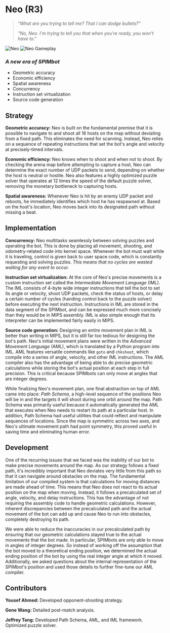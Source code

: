 # Neo (R3)

> *"What are you trying to tell me? That I can dodge bullets?"*
>
> *"No, Neo. I'm trying to tell you that when you're ready, you won't have to."*

![Neo](https://github.com/yousefa00/SPIMBOT/blob/master/plan/logo.png?raw=true)
![Neo Gameplay](https://github.com/yousefa00/SPIMBOT/blob/master/plan/neo_gameplay.gif?raw=true)

### *A new era of SPIMbot*

- Geometric accuracy
- Economic efficiency
- Spatial awareness
- Concurrency
- Instruction set virtualization
- Source code generation

## Strategy

**Geometric accuracy:** Neo is built on the fundamental premise that it is possible to navigate to and shoot all 16 hosts on the map without deviating from a fixed path. This eliminates the need for scanning. Instead, Neo relies on a sequence of repeating instructions that set the bot's angle and velocity at precisely-timed intervals.

**Economic efficiency:** Neo knows when to shoot and when not to shoot. By checking the arena map before attempting to capture a host, Neo can determine the exact number of UDP packets to send, depending on whether the host is neutral or hostile. Neo also features a highly optimized puzzle solver that operates at 12 times the speed of the default puzzle solver, removing the monetary bottleneck to capturing hosts.

**Spatial awareness:** Whenever Neo is hit by an enemy UDP packet and reboots, he immediately identifies which host he has respawned at. Based on the host's location, Neo moves back into its designated path without missing a beat.

## Implementation

**Concurrency:** Neo multitasks seamlessly between solving puzzles and operating the bot. This is done by placing all movement, shooting, and odometry-related code into kernel space. Whenever the bot must wait while it is traveling, control is given back to user space code, which is constantly requesting and solving puzzles. *This means that no cycles are wasted waiting for any event to occur.*

**Instruction set virtualization:** At the core of Neo's precise movements is a custom instruction set called the *Intermediate Movement Language* (IML). The IML consists of 4-byte wide integer instructions that tell the bot to set its angle or velocity, shoot UDP packets, check the status of hosts, or delay a certain number of cycles (handing control back to the puzzle solver) before executing the next instruction. Instructions in IML are stored in the data segment of the SPIMbot, and can be expressed much more concisely than they would be in MIPS assembly. IML is also simple enough that its interpreter can be implemented fairly easily in MIPS.

**Source code generation:** Designing an entire movement plan in IML is better than writing in MIPS, but it is still far too tedious for designing the bot's path. Neo's initial movement plans were written in the *Advanced Movement Language* (AML), which is translated by a Python program into IML. AML features versatile commands like `goto` and `chkshoot`, which compile into a series of angle, velocity, and other IML instructions. The AML compiler also has the advantage of being able to do precise geometric calculations while storing the bot's actual position at each step in full precision. This is critical because SPIMbots can only move at angles that are integer degrees.

While finalizing Neo's movement plan, one final abstraction on top of AML came into place: *Path Schema*, a high-level sequence of the positions Neo will be in and the targets it will shoot during one orbit around the map. Path Schema was primarily useful because it automatically generated the AML that executes when Neo needs to restart its path at a particular host. In addition, Path Schema had useful utilities that could reflect and manipulate sequences of locations. Since the map is symmetric across two axes, and Neo's ultimate movement path had point symmetry, this proved useful in saving time and eliminating human error.

## Development

One of the recurring issues that we faced was the inability of our bot to make precise movements around the map. As our strategy follows a fixed path, it's incredibly important that Neo deviates very little from this path so that it can navigate around obstacles on the map. The fundamental limitation of our compiled system is that calculations for moving distances are made ahead of time. This means that Neo does not react to its actual position on the map when moving. Instead, it follows a precalculated set of angle, velocity, and delay instructions. This has the advantage of not requiring the assembly code to handle geometric calculations. However, inherent discrepancies between the precalculated path and the actual movement of the bot can add up and cause Neo to run into obstacles, completely destroying its path.

We were able to reduce the inaccuracies in our precalculated path by ensuring that our geometric calculations stayed true to the actual movements that the bot made. In particular, SPIMbots are only able to move in angles of integer degrees. So instead of working off the assumption that the bot moved to a theoretical ending position, we determined the actual ending position of the bot by using the real integer angle at which it moved. Additionally, we asked questions about the internal representation of the SPIMbot's position and used those details to further fine-tune our AML compiler. 
  
## Contributors

**Yousef Ahmed:** Developed opponent-shooting strategy.

**Gene Wang:** Detailed post-match analysis.

**Jeffrey Tang:** Developed Path Schema, AML, and IML framework. Optimized puzzle solver.
